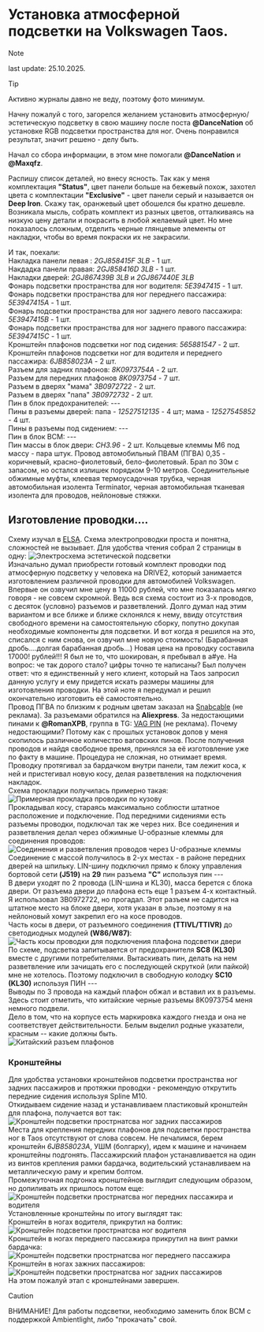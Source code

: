 # Установка атмосферной подсветки на Volkswagen Taos.
> [!NOTE]  
> last update: 25.10.2025.  

> [!TIP]  
> Активно журналы давно не веду, поэтому фото минимум.

Начну пожалуй с того, загорелся желанием установить атмосферную/эстетическую подсветку в свою машину после поста **@DanceNation** об установке RGB подсветки пространства 
 для ног. Очень понравился результат, значит решено - делу быть.

Начал со сбора информации, в этом мне помогали **@DanceNation** и **@Maxqfz**. 

Распишу список деталей, но внесу ясность. Так как у меня комплектация **"Status"**, цвет панели больше на бежевый похож, захотел цвета 
 с комплектации **"Exclusive"** - цвет панели серый и называется он **Deep Iron**. Скажу так, оранжевый цвет обошелся бы кратно дешевле. 
Возникала мысль, собрать комплект из разных цветов, отталкиваясь на низкую цену детали и покрасить в любой желаемый цвет. 
Но мне показалось сложным, отделить черные глянцевые элементы от накладки, чтобы во время покраски их не закрасили.

И так, поехали:  
Накладка панели левая : _2GJ858415F 3LB_ - 1 шт.  
Накдадка панели правая: _2GJ858416D 3LB_ - 1 шт.  
Накладки дверей: _2GJ867439B 3LB_ и _2GJ867440E 3LB_  
Фонарь подсветки пространства для ног водителя: _5Е3947415_ - 1 шт.  
Фонарь подсветки пространства для ног переднего пассажира: _5Е3947415А_ - 1 шт.  
Фонарь подсветки пространства для ног заднего левого пассажира: _5Е3947415B_ - 1 шт.  
Фонарь подсветки пространства для ног заднего правого пассажира: _5Е3947415С_ - 1 шт.  
Кронштейн плафонов подсветки ног под сидения: _565881547_ - 2 шт.  
Кронштейн плафонов подсветки ног для водителя и переднего пассажира: _6JB858023А_ - 2 шт.  
Разъем для задних плафонов: _8K0973754А_ - 2 шт.  
Разъем для передних плафонов _8K0973754_ - 7 шт.  
Разъем в дверях "мама" _3В0972722_ - 2 шт.  
Разъем в дверях "папа" _3В0972732_ - 2 шт.  
Пин в блок предохранителей: ---  
Пины в разъемы дверей: папа - _12527512135_ - 4 шт; мама - _12527545852_ - 4 шт.  
Пины в разъемы под сидением: ---  
Пин в блок ВСМ: ---  
Пин массы в блок двери: _CH3.96_ - 2 шт.
Кольцевые клеммы М6 под массу - пара штук.
Провод автомобильный ПВАМ (ПГВА) 0,35 - коричневый, красно-фиолетовый, бело-фиолетовый. Брал по 30м с запасом, но остался излишек порядком 9-10 метров.
Соединительные обжимные муфты, клеевая термоусадочная трубка, черная автомобильная изолента Terminator, черная автомобильная тканевая изолента для проводов, нейлоновые стяжки.

## Изготовление проводки....
Схему изучал в [ELSA](https://superetka.com/elsa). Схема электропроводки проста и понятна, сложностей не вызывает.
Для удобства чтения собрал 2 страницы в одну:
![Электросхема эстетической подсветки](/images/vw_ambient_light.png)  
Изначально думал приобрести готовый комплект проводки под атмосферную подсветку у человека на DRIVE2, который занимается изготовлением различной проводки для автомобилей Volkswagen.
Впервые он озвучил мне цену в 11000 рублей, что мне показалась мягко говоря - не совсем скромной. Ведь вся схема состоит из 3-х проводов, с десяток (условно) разъемов и разветвлений. 
Долго думал над этим вариантом и все ближе и ближе склонялся к нему, ввиду отсутствия свободного времени на самостоятельную сборку, попутно докупая необходимые компоненты для подсветки. 
И вот когда я решился на это, списался с ним снова, он озвучил мне новую стоимость! (Барабанная дробь....долгая барабанная дробь...) Новая цена на проводку составила 17000! 
 рублей!!! Я был не то, что шокирован, я пребывал в а#уе. На вопрос: че так дорого стало? цифры точно те написаны? Был получен ответ: что я единственный у него клиент, 
 который на Taos запросил данную услугу и ему придется искать размеры машины для изготовления проводки.
На этой ноте я передумал и решил окончательно изготовить её самостоятельно.  
Провод ПГВА по близким к родным цветам заказал на [Snabcable](https://snabcable.ru) (не реклама).
За разъемами обратился на **Aliexpress**. За недостающими пинами к **@RomanXPB**, группа в TG: [VAG PIN](https://t.me/VAG_PIN) (не реклама).
Почему недостающими? Потому как с прошлых установок допов у меня скопилось различное количество ваговских пинов.
После получения проводов и найдя свободное время, принялся за её изготовление уже по факту в машине.
Процедура не сложная, но отнимает время.  
Проводку протягивал за бардачком внутри панели, там лежит коса, к ней и пристегивал новую косу, делая разветвления на подключения накладок.  
Схема прокладки получилась примерно такая:
![Примерная прокладка проводки по кузову](/images/vw_ambient_scheme.jpg)  
Прокладывал косу, стараясь максимально соблюсти штатное расположение и подключение. Под передними сидениями есть разъемы проводки, подключал так же через них.
Все соединения и разветвления делал через обжимные U-образные клеммы для соединения проводов:
![Соединения и разветвления проводов через U-образные клеммы](/images/vw_ambient_wire_1.jpg)  
Соединение с массой получилось в 2-ух местах - в районе передних дверей на шпильку.
LIN-шину подключил прямо к блоку управления бортовой сети **(J519)** на **29** пин разъема **"С"** используя пин ---  
В двери уходят по 2 провода (LIN-шина и KL30), масса берется с блока двери. От разъема двери до плафона есть еще 1 разъем 4-х контактный. Я использовал 3В0972722, но прогадал.
Этот разъем не садится на штатное место на блоке двери, хотя указан в эльзе, поэтому я на нейлоновый хомут закрепил его на косе проводов.  
Часть косы в двери, от разъемного соединения **(TTIVL/TTIVR)** до светодиодных модулей **(W86/W87)**:
![Часть косы проводки для подключения плафона подсветки двери](/images/vw_ambient_wire_2.jpg)  
По схеме, подсветка запитывается от предохранителя **SC8 (KL30)** вместе с другими потребителями. Вытаскивать пин, делать на нем разветвление или зачищать его
 с последующей скруткой (или пайкой) мне не хотелось. Поэтому подключил в свободную колодку **SC10 (KL30)** используя ПИН ---  
Выводы по 3 провода на каждый плафон обжал и вставил их в разъемы. Здесь стоит отметить, что китайские черные разъемы 8K0973754 меня немного подвели.  
Дело в том, что на корпусе есть маркировка каждого гнезда и она не соответствует действительности. Белым выделил родные указатели, красным -- какие должны быть.  
![Китайский разъем плафонов](/images/vw_ambient_connector_1.jpg)  

### Кронштейны
Для удобства установки кронштейнов подсветки пространства ног задних пассажиров и протяжки проводки - рекомендую открутить передние сидения используя Spline M10.  
Откидываем сидение назад и устанавливаем пластиковый кронштейн для плафона, получается вот так:
![Кронштейн подсветки прострнатсва ног задних пассажиров](/images/vw_ambient_support_2.jpg)  
Места для крепления передних плафонов для подсветки пространства ног в Taos отсутствуют от слова совсем. Не печалимся, берем кронштейн _6JB858023А_, УШМ (болгарку), 
 идем к машине и начинаем кронштейны подгонять. Пассажирский плафон устанавливается на один из винтов крепления рамки бардачка, водительский устанавливаем на металлическую
 раму и крепим болтом.  
Промежуточная подгонка кронштейнов выглядит следующим образом, но допиливать их пришлось потом еще:  
![Кронштейн подсветки прострнатсва ног передних пассажира и водителя](/images/vw_ambient_support_1.jpg)  
Установленные кронштейны по итогу выглядят так:  
Кронштейн в ногах водителя, прикрутил на болтик:
![Кронштейн подсветки прострнатсва ног водителя](/images/vw_ambient_support_3.jpg)  
Кронштейн в ногах переднего пассажира прикрутил на винт рамки бардачка:  
![Кронштейн подсветки прострнатсва ног переднего пассажира](/images/vw_ambient_support_4.jpg)  
Кронштейн в ногах зажних пассажиров:  
![Кронштейн подсветки прострнатсва ног задних пассажиров](/images/vw_ambient_support_5.jpg)  
На этом пожалуй этап с кронштейнами завершен.  

> [!CAUTION]  
> ВНИМАНИЕ! Для работы подсветки, необходимо заменить блок ВСМ с поддержкой Ambientlight, либо "прокачать" свой.
